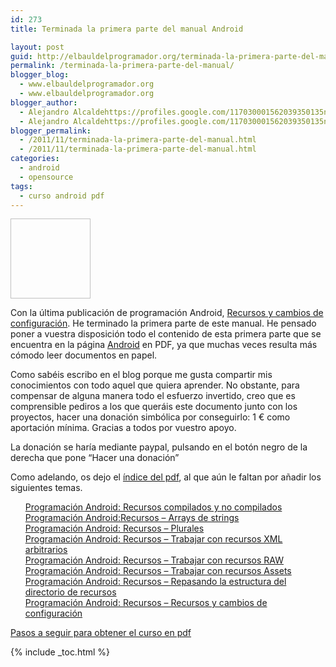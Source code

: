 ```yaml
---
id: 273
title: Terminada la primera parte del manual Android

layout: post
guid: http://elbauldelprogramador.org/terminada-la-primera-parte-del-manual-android/
permalink: /terminada-la-primera-parte-del-manual/
blogger_blog:
  - www.elbauldelprogramador.org
  - www.elbauldelprogramador.org
blogger_author:
  - Alejandro Alcaldehttps://profiles.google.com/117030001562039350135noreply@blogger.com
  - Alejandro Alcaldehttps://profiles.google.com/117030001562039350135noreply@blogger.com
blogger_permalink:
  - /2011/11/terminada-la-primera-parte-del-manual.html
  - /2011/11/terminada-la-primera-parte-del-manual.html
categories:
  - android
  - opensource
tags:
  - curso android pdf
---
```

[<img id="logo" name="droid" class="icono" width="128px" height="128px" />][1]

Con la última publicación de programación Android, [Recursos y cambios de configuración][2]. He terminado la primera parte de este manual. He pensado poner a vuestra disposición todo el contenido de esta primera parte que se encuentra en la página [Android][3] en PDF, ya que muchas veces resulta más cómodo leer documentos en papel.

Como sabéis escribo en el blog porque me gusta compartir mis conocimientos con todo aquel que quiera aprender. No obstante, para compensar de alguna manera todo el esfuerzo invertido, creo que es comprensible pediros a los que queráis este documento junto con los proyectos, hacer una donación simbólica por conseguirlo: 1 € como aportación mínima. Gracias a todos por vuestro apoyo. 

La donación se haría mediante paypal, pulsando en el botón negro de la derecha que pone &#8220;Hacer una donación&#8221;

Como adelando, os dejo el [índice del pdf][4], al que aún le faltan por añadir los siguientes temas.

  
<!--more-->

<ul style="list-style-type: none;">
  <li>
    <a href="/2011/09/programacion-android-recursos.html">Programación Android: Recursos compilados y no compilados</a>
  </li>
  <li>
    <a href="/2011/09/programacion-android-recursos-arrays-de.html">Programación Android:Recursos &#8211; Arrays de strings</a>
  </li>
  <li>
    <a href="/2011/09/programacion-android-recursos-plurales.html">Programación Android: Recursos &#8211; Plurales</a>
  </li>
  <li>
    <a href="/2011/09/programacion-android-recursos-trabajar.html">Programación Android: Recursos &#8211; Trabajar con recursos XML arbitrarios</a>
  </li>
  <li>
    <a href="/2011/11/programacion-android-recursos-trabajar.html">Programación Android: Recursos &#8211; Trabajar con recursos RAW</a>
  </li>
  <li>
    <a href="/2011/11/programacion-android-recursos-trabajar_04.html">Programación Android: Recursos &#8211; Trabajar con recursos Assets</a>
  </li>
  <li>
    <a href="/2011/11/programacion-android-recursos-repasando.html">Programación Android: Recursos &#8211; Repasando la estructura del directorio de recursos</a>
  </li>
  <li>
    <a href="/2011/11/programacion-android-recursos-recursos.html">Programación Android: Recursos &#8211; Recursos y cambios de configuración</a>
  </li>
</ul>

<p class="alert">
  <a href="/opensource/disponible-la-primera-parte-del-curso/">Pasos a seguir para obtener el curso en pdf</a>
</p>



 [1]: /2011/11/terminada-la-primera-parte-del-manual.html
 [2]: /2011/11/programacion-android-recursos-recursos.html
 [3]: /p/guia-de-desarrollo-android.html
 [4]: http://www.megaupload.com/?d=RDZ1J1MQ

{% include _toc.html %}
